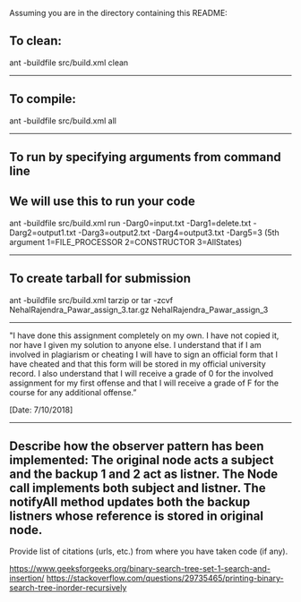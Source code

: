 Assuming you are in the directory containing this README:

## To clean:
ant -buildfile src/build.xml clean

-----------------------------------------------------------------------
## To compile: 
ant -buildfile src/build.xml all

-----------------------------------------------------------------------
## To run by specifying arguments from command line 
## We will use this to run your code

ant -buildfile src/build.xml run -Darg0=input.txt -Darg1=delete.txt 
-Darg2=output1.txt -Darg3=output2.txt -Darg4=output3.txt -Darg5=3
(5th argument 1=FILE_PROCESSOR 2=CONSTRUCTOR 3=AllStates)

-----------------------------------------------------------------------

## To create tarball for submission
ant -buildfile src/build.xml tarzip or tar -zcvf NehalRajendra_Pawar_assign_3.tar.gz NehalRajendra_Pawar_assign_3

-----------------------------------------------------------------------

"I have done this assignment completely on my own. I have not copied
it, nor have I given my solution to anyone else. I understand that if
I am involved in plagiarism or cheating I will have to sign an
official form that I have cheated and that this form will be stored in
my official university record. I also understand that I will receive a
grade of 0 for the involved assignment for my first offense and that I
will receive a grade of F for the course for any additional
offense.”

[Date: 7/10/2018]

-----------------------------------------------------------------------

Describe how the observer pattern has been implemented:
The original node acts a subject and the backup 1 and 2 act as listner. 
The Node call implements both subject and listner. The notifyAll method 
updates both the backup listners whose reference is stored in original
node.
-----------------------------------------------------------------------

Provide list of citations (urls, etc.) from where you have taken code
(if any).

https://www.geeksforgeeks.org/binary-search-tree-set-1-search-and-insertion/
https://stackoverflow.com/questions/29735465/printing-binary-search-tree-inorder-recursively

